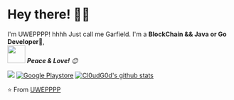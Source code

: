 <!-- Greeting -->
# Hey there! :wave::smiley:

<!--Introduction -->
I'm UWEPPPP! hhhh Just call me Garfield. I'm a **BlockChain && Java or Go Developer**:iphone:,
<br>
<img src="https://media.giphy.com/media/LnQjpWaON8nhr21vNW/giphy.gif" width="40"> <em><b>Peace & Love!</b> :blush:</em>

<!-- Your badges -->

<!-- Profile View Count -->
![](https://komarev.com/ghpvc/?username=UWEPPPP&style=flat)
[![Google Playstore](https://img.shields.io/badge/-Joy_Apps_Developers_Team-gray?style=flat&logo=Google-Play&logoColor=white)](https://play.google.com/store/apps/developer?id=Joy+Apps+Developers+Team&hl=en_IN)
[![Cl0udG0d's github stats](https://github-readme-stats.vercel.app/api?username=UWEPPPP)](https://github.com/anuraghazra/github-readme-stats)


<!--
**UWEPPPP/UWEPPPP** is a ✨ _special_ ✨ repository because its `README.md` (this file) appears on your GitHub profile.

Here are some ideas to get you started:

- 🔭 I’m currently working on ...
- 🌱 I’m currently learning ...
- 👯 I’m looking to collaborate on ...
- 🤔 I’m looking for help with ...
- 💬 Ask me about ...
- 📫 How to reach me: ...
- 😄 Pronouns: ...
- ⚡ Fun fact: ...
-->

⭐️ From [UWEPPPP](https://github.com/UWEPPPP)
